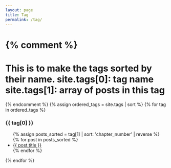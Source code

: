 ```yaml
---
layout: page
title: Tag
permalink: /tag/
---
```

{% comment %}
==============
This is to make the tags sorted by their name.
site.tags[0]: tag name
site.tags[1]: array of posts in this tag
==============
{% endcomment %}
{% assign ordered_tags = site.tags | sort %}
{% for tag in ordered_tags %}
  <h3>{{ tag[0] }}</h3>
  <ul>
    {% assign posts_sorted = tag[1] | sort: 'chapter_number' | reverse %}
    {% for post in posts_sorted %}
      <li>
        <a href="{{ post.url }}">{{ post.title }}</a>
      </li>
    {% endfor %}
  </ul>
{% endfor %}

